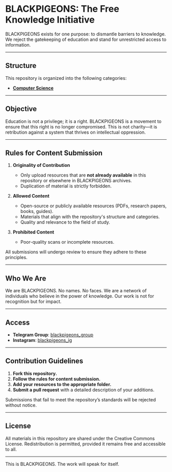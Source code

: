 # BLACKPIGEONS: The Free Knowledge Initiative  

BLACKPIGEONS exists for one purpose: to dismantle barriers to knowledge. We reject the gatekeeping of education and stand for unrestricted access to information.  

---  

## Structure  
This repository is organized into the following categories:  

- **[Computer Science](./MEGATHREAD)** 

---  

## Objective  
Education is not a privilege; it is a right. BLACKPIGEONS is a movement to ensure that this right is no longer compromised. This is not charity—it is retribution against a system that thrives on intellectual oppression.  

---  

## Rules for Content Submission  

1. **Originality of Contribution**  
   - Only upload resources that are **not already available** in this repository or elsewhere in BLACKPIGEONS archives.  
   - Duplication of material is strictly forbidden.  

2. **Allowed Content**  
   - Open-source or publicly available resources (PDFs, research papers, books, guides).  
   - Materials that align with the repository's structure and categories.  
   - Quality and relevance to the field of study.  

3. **Prohibited Content** 
   - Poor-quality scans or incomplete resources.  

All submissions will undergo review to ensure they adhere to these principles.  

---  

## Who We Are  
We are BLACKPIGEONS. No names. No faces. We are a network of individuals who believe in the power of knowledge. Our work is not for recognition but for impact.  

---  

## Access  
- **Telegram Group**: [blackpigeons_group](https://t.me/your-group-link)  
- **Instagram**: [blackpigeons_ig](https://instagram.com/your-ig-handle)  

---  

## Contribution Guidelines  

1. **Fork this repository.**  
2. **Follow the rules for content submission.**  
3. **Add your resources to the appropriate folder.**  
4. **Submit a pull request** with a detailed description of your additions.  

Submissions that fail to meet the repository’s standards will be rejected without notice.  

---  

## License  
All materials in this repository are shared under the Creative Commons License. Redistribution is permitted, provided it remains free and accessible to all.  

---  

This is BLACKPIGEONS. The work will speak for itself.  

